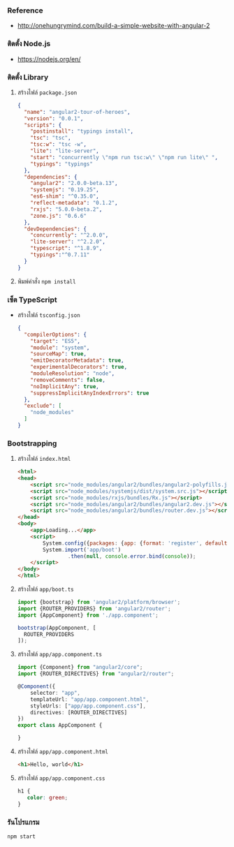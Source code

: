 
### Reference

- http://onehungrymind.com/build-a-simple-website-with-angular-2

### ติดตั้ง Node.js

- https://nodejs.org/en/

### ติดตั้ง Library

1. สร้างไฟล์ `package.json`

    ```json
    {
      "name": "angular2-tour-of-heroes",
      "version": "0.0.1",
      "scripts": {
        "postinstall": "typings install",
        "tsc": "tsc",
        "tsc:w": "tsc -w",
        "lite": "lite-server",
        "start": "concurrently \"npm run tsc:w\" \"npm run lite\" ",
        "typings": "typings"
      },
      "dependencies": {
        "angular2": "2.0.0-beta.13",
        "systemjs": "0.19.25",
        "es6-shim": "^0.35.0",
        "reflect-metadata": "0.1.2",
        "rxjs": "5.0.0-beta.2",
        "zone.js": "0.6.6"
      },
      "devDependencies": {
        "concurrently": "^2.0.0",
        "lite-server": "^2.2.0",
        "typescript": "^1.8.9",
        "typings":"^0.7.11"
      }
    }
    ```

2. พิมพ์คำสั่ง `npm install`


### เซ็ต TypeScript

- สร้างไฟล์ `tsconfig.json`

    ```json
    {
      "compilerOptions": {
        "target": "ES5",
        "module": "system",
        "sourceMap": true,
        "emitDecoratorMetadata": true,
        "experimentalDecorators": true,
        "moduleResolution": "node",
        "removeComments": false,
        "noImplicitAny": true,
        "suppressImplicitAnyIndexErrors": true
      },
      "exclude": [
        "node_modules"
      ]
    }
    ```

### Bootstrapping

1. สร้างไฟล์ `index.html`

    ```html
    <html>
    <head>
        <script src="node_modules/angular2/bundles/angular2-polyfills.js"></script>
        <script src="node_modules/systemjs/dist/system.src.js"></script>
        <script src="node_modules/rxjs/bundles/Rx.js"></script>
        <script src="node_modules/angular2/bundles/angular2.dev.js"></script>
        <script src="node_modules/angular2/bundles/router.dev.js"></script>
    </head>
    <body>
        <app>Loading...</app>
        <script>
            System.config({packages: {app: {format: 'register', defaultExtension: 'js'}}});
            System.import('app/boot')
                    .then(null, console.error.bind(console));
        </script>
    </body>
    </html>
    ```

2. สร้างไฟล์ `app/boot.ts`

    ```typescript
    import {bootstrap} from 'angular2/platform/browser';
    import {ROUTER_PROVIDERS} from 'angular2/router';
    import {AppComponent} from './app.component';

    bootstrap(AppComponent, [
      ROUTER_PROVIDERS
    ]);
    ```

3. สร้างไฟล์ `app/app.component.ts`

    ```typescript
    import {Component} from "angular2/core";
    import {ROUTER_DIRECTIVES} from "angular2/router";

    @Component({
        selector: "app",
        templateUrl: "app/app.component.html",
        styleUrls: ["app/app.component.css"],
        directives: [ROUTER_DIRECTIVES]
    })
    export class AppComponent {

    }
    ```

4. สร้างไฟล์ `app/app.component.html`

    ```html
    <h1>Hello, world</h1>
    ```

5. สร้างไฟล์ `app/app.component.css`
    ```css
    h1 {
       color: green;
    }
    ```

### รันโปรแกรม

```
npm start
```